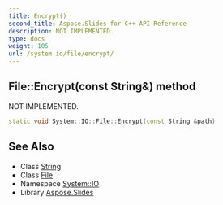 ```yaml
---
title: Encrypt()
second_title: Aspose.Slides for C++ API Reference
description: NOT IMPLEMENTED.
type: docs
weight: 105
url: /system.io/file/encrypt/
---
```

## File::Encrypt(const String\&) method


NOT IMPLEMENTED.

```cpp
static void System::IO::File::Encrypt(const String &path)
```


## See Also

* Class [String](../../../system/string/)
* Class [File](../)
* Namespace [System::IO](../../)
* Library [Aspose.Slides](../../../)